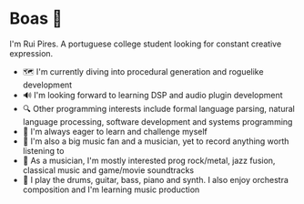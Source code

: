 # Boas 👋

<!--
**RuiDGPires/RuiDGPires** is a ✨ _special_ ✨ repository because its `README.md` (this file) appears on your GitHub profile.

Here are some ideas to get you started:

- 🔭 I’m currently working on ...
- 🌱 I’m currently learning ...
- 👯 I’m looking to collaborate on ...
- 🤔 I’m looking for help with ...
- 💬 Ask me about ...
- 📫 How to reach me: ...
- 😄 Pronouns: ...
- ⚡ Fun fact: ...
-->
I'm Rui Pires. A portuguese college student looking for constant creative expression.
- 🗺️ I'm currently diving into procedural generation and roguelike development
- 🔊 I'm looking forward to learning DSP and audio plugin development
- 🔍 Other programming interests include formal language parsing, natural language processing, software development and systems programming
- 📖 I'm always eager to learn and challenge myself
- 🎸 I'm also a big music fan and a musician, yet to record anything worth listening to
- 🎹 As a musician, I'm mostly interested prog rock/metal, jazz fusion, classical music and game/movie soundtracks
- 🥁 I play the drums, guitar, bass, piano and synth. I also enjoy orchestra composition and I'm learning music production
